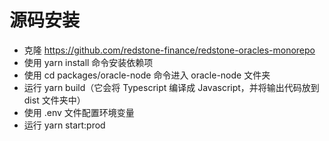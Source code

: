 
# 源码安装

- 克隆 https://github.com/redstone-finance/redstone-oracles-monorepo
- 使用 yarn install 命令安装依赖项
- 使用 cd packages/oracle-node 命令进入 oracle-node 文件夹
- 运行 yarn build（它会将 Typescript 编译成 Javascript，并将输出代码放到 dist 文件夹中）
- 使用 .env 文件配置环境变量
- 运行 yarn start:prod
